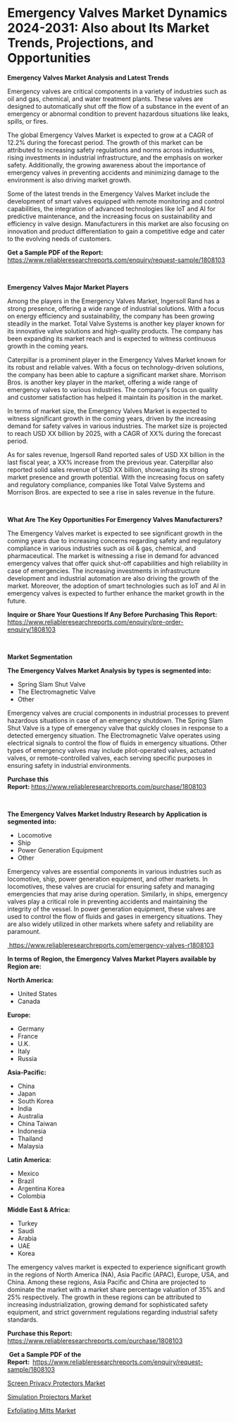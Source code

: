 <p><h1>Emergency Valves Market Dynamics 2024-2031: Also about Its Market Trends, Projections, and Opportunities</h1></p><p><strong>Emergency Valves Market Analysis and Latest Trends</strong></p>
<p><p>Emergency valves are critical components in a variety of industries such as oil and gas, chemical, and water treatment plants. These valves are designed to automatically shut off the flow of a substance in the event of an emergency or abnormal condition to prevent hazardous situations like leaks, spills, or fires.</p><p>The global Emergency Valves Market is expected to grow at a CAGR of 12.2% during the forecast period. The growth of this market can be attributed to increasing safety regulations and norms across industries, rising investments in industrial infrastructure, and the emphasis on worker safety. Additionally, the growing awareness about the importance of emergency valves in preventing accidents and minimizing damage to the environment is also driving market growth.</p><p>Some of the latest trends in the Emergency Valves Market include the development of smart valves equipped with remote monitoring and control capabilities, the integration of advanced technologies like IoT and AI for predictive maintenance, and the increasing focus on sustainability and efficiency in valve design. Manufacturers in this market are also focusing on innovation and product differentiation to gain a competitive edge and cater to the evolving needs of customers.</p></p>
<p><strong>Get a Sample PDF of the Report:&nbsp;</strong> <a href="https://www.reliableresearchreports.com/enquiry/request-sample/1808103">https://www.reliableresearchreports.com/enquiry/request-sample/1808103</a></p>
<p>&nbsp;</p>
<p><strong>Emergency Valves Major Market Players</strong></p>
<p><p>Among the players in the Emergency Valves Market, Ingersoll Rand has a strong presence, offering a wide range of industrial solutions. With a focus on energy efficiency and sustainability, the company has been growing steadily in the market. Total Valve Systems is another key player known for its innovative valve solutions and high-quality products. The company has been expanding its market reach and is expected to witness continuous growth in the coming years.</p><p>Caterpillar is a prominent player in the Emergency Valves Market known for its robust and reliable valves. With a focus on technology-driven solutions, the company has been able to capture a significant market share. Morrison Bros. is another key player in the market, offering a wide range of emergency valves to various industries. The company's focus on quality and customer satisfaction has helped it maintain its position in the market.</p><p>In terms of market size, the Emergency Valves Market is expected to witness significant growth in the coming years, driven by the increasing demand for safety valves in various industries. The market size is projected to reach USD XX billion by 2025, with a CAGR of XX% during the forecast period. </p><p>As for sales revenue, Ingersoll Rand reported sales of USD XX billion in the last fiscal year, a XX% increase from the previous year. Caterpillar also reported solid sales revenue of USD XX billion, showcasing its strong market presence and growth potential. With the increasing focus on safety and regulatory compliance, companies like Total Valve Systems and Morrison Bros. are expected to see a rise in sales revenue in the future.</p></p>
<p>&nbsp;</p>
<p><strong>What Are The Key Opportunities For Emergency Valves Manufacturers?</strong></p>
<p><p>The Emergency Valves market is expected to see significant growth in the coming years due to increasing concerns regarding safety and regulatory compliance in various industries such as oil & gas, chemical, and pharmaceutical. The market is witnessing a rise in demand for advanced emergency valves that offer quick shut-off capabilities and high reliability in case of emergencies. The increasing investments in infrastructure development and industrial automation are also driving the growth of the market. Moreover, the adoption of smart technologies such as IoT and AI in emergency valves is expected to further enhance the market growth in the future.</p></p>
<p><strong>Inquire or Share Your Questions If Any Before Purchasing This Report:</strong> <a href="https://www.reliableresearchreports.com/enquiry/pre-order-enquiry/1808103">https://www.reliableresearchreports.com/enquiry/pre-order-enquiry/1808103</a></p>
<p>&nbsp;</p>
<p><strong>Market Segmentation</strong></p>
<p><strong>The Emergency Valves Market Analysis by types is segmented into:</strong></p>
<p><ul><li>Spring Slam Shut Valve</li><li>The Electromagnetic Valve</li><li>Other</li></ul></p>
<p><p>Emergency valves are crucial components in industrial processes to prevent hazardous situations in case of an emergency shutdown. The Spring Slam Shut Valve is a type of emergency valve that quickly closes in response to a detected emergency situation. The Electromagnetic Valve operates using electrical signals to control the flow of fluids in emergency situations. Other types of emergency valves may include pilot-operated valves, actuated valves, or remote-controlled valves, each serving specific purposes in ensuring safety in industrial environments.</p></p>
<p><strong>Purchase this Report:&nbsp;</strong><a href="https://www.reliableresearchreports.com/purchase/1808103">https://www.reliableresearchreports.com/purchase/1808103</a></p>
<p>&nbsp;</p>
<p><strong>The Emergency Valves Market Industry Research by Application is segmented into:</strong></p>
<p><ul><li>Locomotive</li><li>Ship</li><li>Power Generation Equipment</li><li>Other</li></ul></p>
<p><p>Emergency valves are essential components in various industries such as locomotive, ship, power generation equipment, and other markets. In locomotives, these valves are crucial for ensuring safety and managing emergencies that may arise during operation. Similarly, in ships, emergency valves play a critical role in preventing accidents and maintaining the integrity of the vessel. In power generation equipment, these valves are used to control the flow of fluids and gases in emergency situations. They are also widely utilized in other markets where safety and reliability are paramount.</p></p>
<p><a href="https://www.reliableresearchreports.com/emergency-valves-r1808103">&nbsp;https://www.reliableresearchreports.com/emergency-valves-r1808103</a></p>
<p><strong>In terms of Region, the Emergency Valves Market Players available by Region are:</strong></p>
<p>
    <p> <strong> North America: </strong>
        <ul>
            <li>United States</li>
            <li>Canada</li>
        </ul>
        </p> 
    <p> <strong> Europe: </strong>
        <ul>
            <li>Germany</li>
            <li>France</li>
            <li>U.K.</li>
            <li>Italy</li>
            <li>Russia</li>
        </ul>
        </p> 
    <p> <strong> Asia-Pacific: </strong>
        <ul>
            <li>China</li>
            <li>Japan</li>
            <li>South Korea</li>
            <li>India</li>
            <li>Australia</li>
            <li>China Taiwan</li>
            <li>Indonesia</li>
            <li>Thailand</li>
            <li>Malaysia</li>
        </ul>
        </p> 
    <p> <strong> Latin America: </strong>
        <ul>
            <li>Mexico</li>
            <li>Brazil</li>
            <li>Argentina Korea</li>
            <li>Colombia</li>
        </ul>
        </p> 
    <p> <strong> Middle East & Africa: </strong>
        <ul>
            <li>Turkey</li>
            <li>Saudi</li>
            <li>Arabia</li>
            <li>UAE</li>
            <li>Korea</li>
        </ul>
    </p>
    </p>
<p><p>The emergency valves market is expected to experience significant growth in the regions of North America (NA), Asia Pacific (APAC), Europe, USA, and China. Among these regions, Asia Pacific and China are projected to dominate the market with a market share percentage valuation of 35% and 25% respectively. The growth in these regions can be attributed to increasing industrialization, growing demand for sophisticated safety equipment, and strict government regulations regarding industrial safety standards.</p></p>
<p><strong>Purchase this Report: </strong><a href="https://www.reliableresearchreports.com/purchase/1808103">https://www.reliableresearchreports.com/purchase/1808103</a></p>
<p>&nbsp;<strong>Get a Sample PDF of the Report:&nbsp;&nbsp;</strong><a href="https://www.reliableresearchreports.com/enquiry/request-sample/1808103">https://www.reliableresearchreports.com/enquiry/request-sample/1808103</a></p>
<p><strong></strong></p>
<p><p><a href="https://www.linkedin.com/pulse/screen-privacy-protectors-market-trends-analysis-forecasted-zkqif?trackingId=XTKc%2F55WydSM4hP%2BFwtOmQ%3D%3D">Screen Privacy Protectors Market</a></p><p><a href="https://www.linkedin.com/pulse/simulation-projectors-market-trends-forecast-competitive-czukf?trackingId=egS%2BVwyE3V9djFZM0T8uUg%3D%3D">Simulation Projectors Market</a></p><p><a href="https://www.linkedin.com/pulse/exfoliating-mitts-market-competitive-analysis-trends-forecast-neejf?trackingId=1LK0bBVfr7QSD2qwhHLyew%3D%3D">Exfoliating Mitts Market</a></p></p>